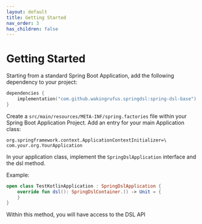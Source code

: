 ```yaml
---
layout: default
title: Getting Started
nav_order: 3
has_children: false
---
```

# Getting Started

Starting from a standard Spring Boot Application, add the following dependency to your project:

```kotlin
dependencies {
    implementation("com.github.wakingrufus.springdsl:spring-dsl-base")
}
```

Create a `src/main/resources/META-INF/spring.factories` file within your Spring Boot Application Project. Add an entry for your main Application class:

```
org.springframework.context.ApplicationContextInitializer=\
com.your.org.YourApplication
```

In your application class, implement the `SpringDslApplication` interface and the dsl method.

Example:
```kotlin
open class TestKotlinApplication : SpringDslApplication {
    override fun dsl(): SpringDslContainer.() -> Unit = {
    }
}
```

Within this method, you will have access to the DSL API